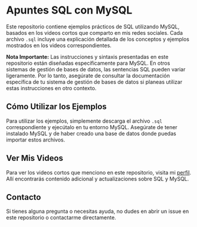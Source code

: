 # Apuntes SQL con MySQL

Este repositorio contiene ejemplos prácticos de SQL utilizando MySQL, basados en los videos cortos que comparto en mis redes sociales. Cada archivo `.sql` incluye una explicación detallada de los conceptos y ejemplos mostrados en los videos correspondientes.

**Nota Importante:** Las instrucciones y sintaxis presentadas en este repositorio están diseñadas específicamente para MySQL. En otros sistemas de gestión de bases de datos, las sentencias SQL pueden variar ligeramente. Por lo tanto, asegúrate de consultar la documentación específica de tu sistema de gestión de bases de datos si planeas utilizar estas instrucciones en otro contexto.

## Cómo Utilizar los Ejemplos

Para utilizar los ejemplos, simplemente descarga el archivo `.sql` correspondiente y ejecútalo en tu entorno MySQL. Asegúrate de tener instalado MySQL y de haber creado una base de datos donde puedas importar estos archivos.

## Ver Mis Videos

Para ver los videos cortos que menciono en este repositorio, visita mi [perfil](https://www.instagram.com/cristoto.dev/). Allí encontrarás contenido adicional y actualizaciones sobre SQL y MySQL.


## Contacto

Si tienes alguna pregunta o necesitas ayuda, no dudes en abrir un issue en este repositorio o contactarme directamente.
